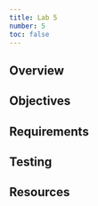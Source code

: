 ```yaml
---
title: Lab 5
number: 5
toc: false
---
```


## Overview

## Objectives

## Requirements

## Testing

## Resources
